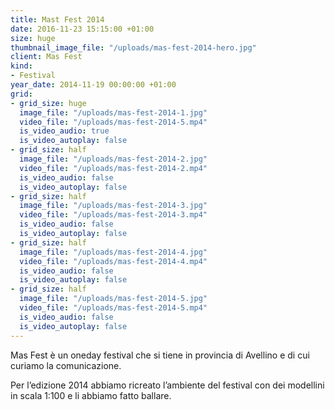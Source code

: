 ```yaml
---
title: Mast Fest 2014
date: 2016-11-23 15:15:00 +01:00
size: huge
thumbnail_image_file: "/uploads/mas-fest-2014-hero.jpg"
client: Mas Fest
kind:
- Festival
year_date: 2014-11-19 00:00:00 +01:00
grid:
- grid_size: huge
  image_file: "/uploads/mas-fest-2014-1.jpg"
  video_file: "/uploads/mas-fest-2014-5.mp4"
  is_video_audio: true
  is_video_autoplay: false
- grid_size: half
  image_file: "/uploads/mas-fest-2014-2.jpg"
  video_file: "/uploads/mas-fest-2014-2.mp4"
  is_video_audio: false
  is_video_autoplay: false
- grid_size: half
  image_file: "/uploads/mas-fest-2014-3.jpg"
  video_file: "/uploads/mas-fest-2014-3.mp4"
  is_video_audio: false
  is_video_autoplay: false
- grid_size: half
  image_file: "/uploads/mas-fest-2014-4.jpg"
  video_file: "/uploads/mas-fest-2014-4.mp4"
  is_video_audio: false
  is_video_autoplay: false
- grid_size: half
  image_file: "/uploads/mas-fest-2014-5.jpg"
  video_file: "/uploads/mas-fest-2014-5.mp4"
  is_video_audio: false
  is_video_autoplay: false
---
```


Mas Fest è un oneday festival che si tiene in provincia di Avellino e di cui curiamo la comunicazione.

Per l’edizione 2014 abbiamo ricreato l’ambiente del festival con dei modellini in scala 1:100 e li abbiamo fatto ballare.